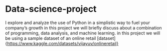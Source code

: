 # Data-science-project
I explore and analyze the use of Python in a simplistic way to fuel your company’s growth
in this project we will briefly discuss about a combination of programming, data analysis, and machine learning.
in this project we will be using a sample dataset of an online retail [dataset] {https://www.kaggle.com/datasets/vijayuv/onlineretail}

